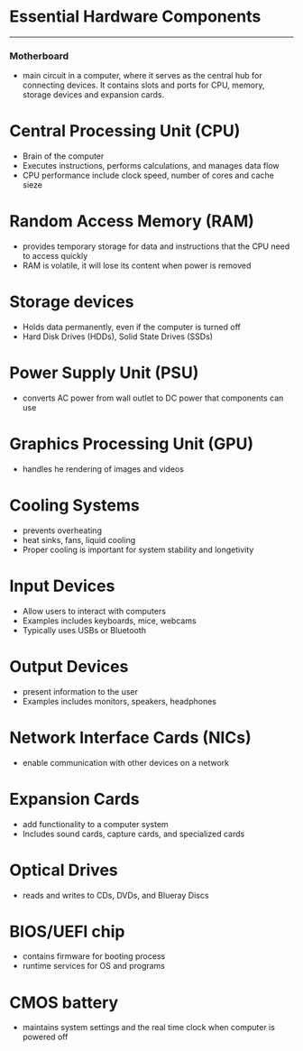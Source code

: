 # Essential Hardware Components
---

### Motherboard

* main circuit in a computer, where it serves as the central hub for connecting devices. It contains slots and ports for CPU, memory, storage devices and expansion cards. 

# Central Processing Unit (CPU)

* Brain of the computer
* Executes instructions, performs calculations, and manages data flow
* CPU performance include clock speed, number of cores and cache sieze

# Random Access Memory (RAM)

* provides temporary storage for data and instructions that the CPU need to access quickly
* RAM is volatile, it will lose its content when power is removed

# Storage devices

* Holds data permanently, even if the computer is turned off
* Hard Disk Drives (HDDs), Solid State Drives (SSDs)

# Power Supply Unit (PSU)

* converts AC power from wall outlet to DC power that components can use

# Graphics Processing Unit (GPU)

* handles he rendering of images and videos

# Cooling Systems

* prevents overheating
* heat sinks, fans, liquid cooling
* Proper cooling is important for system stability and longetivity

# Input Devices

* Allow users to interact with computers
* Examples includes keyboards, mice, webcams
* Typically uses USBs or Bluetooth

# Output Devices

* present information to the user
* Examples includes monitors, speakers, headphones

# Network Interface Cards (NICs)

* enable communication with other devices on a network

# Expansion Cards

* add functionality to a computer system
* Includes sound cards, capture cards, and specialized cards

# Optical Drives

* reads and writes to CDs, DVDs, and Blueray Discs

# BIOS/UEFI chip

* contains firmware for booting process
* runtime services for OS and programs

# CMOS battery
 
* maintains system settings and the real time clock when computer is powered off
